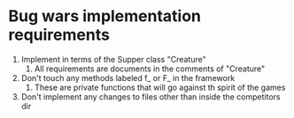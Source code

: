 # Bug wars implementation requirements
1. Implement in terms of the Supper class "Creature"
   1. All requirements are documents in the comments of "Creature"
2. Don't touch any methods labeled f_ or F_ in the framework
   1. These are private functions that will go against th spirit of the games
3. Don't implement any changes to files other than inside the competitors dir